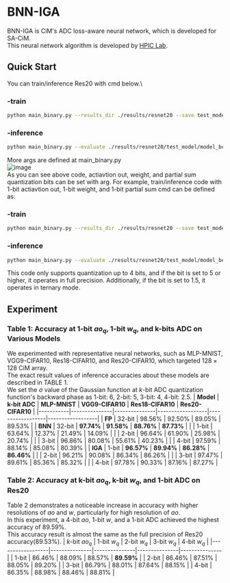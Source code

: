 # BNN-IGA
BNN-IGA is CiM's ADC loss-aware neural network, which is developed for SA-CiM.\
This neural network algorithm is developed by [HPIC Lab](https://hpic-lab.github.io/).

## Quick Start
You can train/inference Res20 with cmd below.\
### -train
```bash
python main_binary.py --results_dir ./results/resnet20 --save test_model --model resnet_binary
```
### -inference
```bash
python main_binary.py --evaluate ./results/resnet20/test_model/model_best.pth.tar --model resnet_binary
```
More args are defined at main_binary.py\
![image](https://github.com/hpic-lab/BNN_IGA/assets/174296776/45e9c7af-6987-469d-8d12-4d3d9ccae864)\
As you can see above code, actiavtion out, weight, and partial sum quantization bits can be set with arg.
For example, train/inference code with 1-bit actiavtion out, 1-bit weight, and 1-bit partial sum cmd can be defined as:
### -train
```bash
python main_binary.py --results_dir ./results/resnet20 --save test_model --model resnet_binary --ao_bit 1 --w_bit 1 --adc_bit 1
```
### -inference
```bash
python main_binary.py --evaluate ./results/resnet20/test_model/model_best.pth.tar --model resnet_binary  --ao_bit 1 --w_bit 1 --adc_bit 1
```

This code only supports quantization up to 4 bits, and if the bit is set to 5 or higher, it operates in full precision. Additionally, if the bit is set to 1.5, it operates in ternary mode.

## Experiment

### Table 1: Accuracy at 1-bit $ao_q$, 1-bit $w_q$, and k-bits ADC on Various Models
We experimented with representative neural networks, such as MLP-MNIST, VGG9-CIFAR10, Res18-CIFAR10, and Res20-CIFAR10, which targeted $128 \times 128$ CiM array.\
The exact result values of inference accuracies about these models are described in TABLE 1.\
We set the $\sigma$ value of the Gaussian function at $k$-bit ADC quantization function's backward phase as 1-bit: 6, 2-bit: 5, 3-bit: 4, 4-bit: 2.5. 
| **Model** | **k-bit ADC** | **MLP-MNIST** | **VGG9-CIFAR10** | **Res18-CIFAR10** | **Res20-CIFAR10** |
|-----------|---------------|---------------|------------------|------------------|------------------|
| **FP**    | 32-bit        | 98.56%        | 92.50%           | 89.05%           | 89.53%           |
| **BNN**   | 32-bit        | **97.74%**    | **91.58%**       | **88.76%**       | **87.73%**       |
|           | 1-bit         | 63.64%        | 12.37%           | 21.49%           | 14.09%           |
|           | 2-bit         | 96.64%        | 61.90%           | 25.98%           | 20.74%           |
|           | 3-bit         | 96.86%        | 80.08%           | 55.61%           | 40.23%           |
|           | 4-bit         | 97.59%        | 88.14%           | 85.08%           | 80.39%           |
| **IGA**   | 1-bit         | **96.57%**    | **89.94%**       | **86.28%**       | **86.46%**       |
|           | 2-bit         | 96.21%        | 90.08%           | 86.34%           | 86.26%           |
|           | 3-bit         | 97.47%        | 89.61%           | 85.36%           | 85.32%           |
|           | 4-bit         | 97.78%        | 90.33%           | 87.16%           | 87.27%           |


### Table 2: Accuracy at k-bit $ao_q$, k-bit $w_q$, and 1-bit ADC on Res20
Table 2 demonstrates a noticeable increase in accuracy with higher resolutions of $ao$ and $w$, particularly for high resolution of $ao$.\
In this experiment, a 4-bit $ao$, 1-bit $w$, and a 1-bit ADC achieved the highest accuracy of $89.59\%$.\
This accuracy result is almost the same as the full precision of Res20 accuracy($89.53\%$).
| $k$-bit $ao_{q}$ | 1-bit $w_{q}$ | 2-bit $w_{q}$ | 3-bit $w_{q}$ | 4-bit $w_{q}$ |
|------------------|---------------|---------------|---------------|---------------|
| 1-bit            | 86.46%        | 88.09%        | 88.57%        | **89.59%**    |
| 2-bit            | 86.46%        | 87.51%        | 88.05%        | 89.20%        |
| 3-bit            | 86.79%        | 88.01%        | 87.64%        | 88.15%        |
| 4-bit            | 86.35%        | 88.98%        | 88.46%        | 88.81%        |

